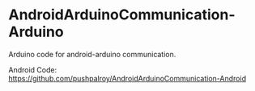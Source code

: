 # AndroidArduinoCommunication-Arduino
Arduino code for android-arduino communication.

Android Code: https://github.com/pushpalroy/AndroidArduinoCommunication-Android
